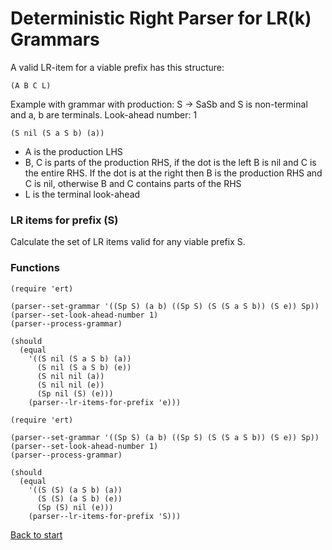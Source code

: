 # Deterministic Right Parser for LR(k) Grammars

A valid LR-item for a viable prefix has this structure:

``` emacs-lisp
(A B C L)
```

Example with grammar with production: S -> SaSb and S is non-terminal and a, b are terminals. Look-ahead number: 1

``` emacs-lisp
(S nil (S a S b) (a))
```

* A is the production LHS
* B, C is parts of the production RHS, if the dot is the left B is nil and C is the entire RHS. If the dot is at the right then B is the production RHS and C is nil, otherwise B and C contains parts of the RHS
* L is the terminal look-ahead

### LR items for prefix (S)

Calculate the set of LR items valid for any viable prefix S.

### Functions

``` emacs-lisp
(require 'ert)

(parser--set-grammar '((Sp S) (a b) ((Sp S) (S (S a S b)) (S e)) Sp))
(parser--set-look-ahead-number 1)
(parser--process-grammar)

(should
  (equal
    '((S nil (S a S b) (a))
      (S nil (S a S b) (e))
      (S nil nil (a))
      (S nil nil (e))
      (Sp nil (S) (e)))
    (parser--lr-items-for-prefix 'e)))
```

``` emacs-lisp
(require 'ert)

(parser--set-grammar '((Sp S) (a b) ((Sp S) (S (S a S b)) (S e)) Sp))
(parser--set-look-ahead-number 1)
(parser--process-grammar)

(should
  (equal
    '((S (S) (a S b) (a))
      (S (S) (a S b) (e))
      (Sp (S) nil (e)))
    (parser--lr-items-for-prefix 'S)))
```

[Back to start](../../../)
